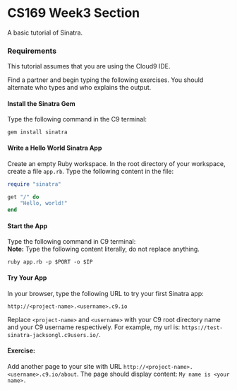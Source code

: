 # CS169 Week3 Section
A basic tutorial of Sinatra.

### Requirements
This tutorial assumes that you are using the Cloud9 IDE.

Find a partner and begin typing the following exercises. You should alternate who types and who explains the output.

#### Install the Sinatra Gem
Type the following command in the C9 terminal:
```
gem install sinatra
```
#### Write a Hello World Sinatra App
Create an empty Ruby workspace. In the root directory of your workspace, create a file ```app.rb```. Type the following content in the file:
```ruby
require "sinatra"

get "/" do
    "Hello, world!"
end
```
#### Start the App
Type the following command in C9 terminal:  
**Note:** Type the following content literally, do not replace anything.
```
ruby app.rb -p $PORT -o $IP
```
#### Try Your App
In your browser, type the following URL to try your first Sinatra app:
```
http://<project-name>.<username>.c9.io
```
Replace ```<project-name>``` and ```<username>``` with your C9 root directory name and your C9 username respectively. For example, my url is:  ```https://test-sinatra-jacksongl.c9users.io/```.

#### Exercise:
Add another page to your site with URL ```http://<project-name>.<username>.c9.io/about```.
The page should display content: ```My name is <your name>.```